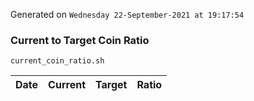 Generated on `Wednesday 22-September-2021 at 19:17:54`

### Current to Target Coin Ratio
`current_coin_ratio.sh`

Date|Current|Target|Ratio
---|---|---|---
